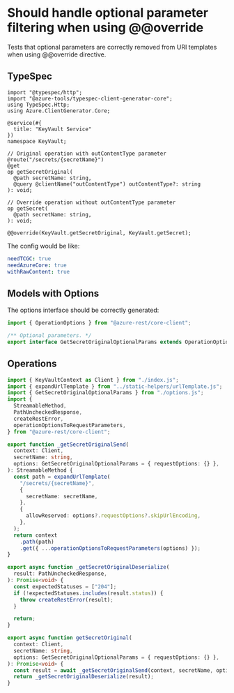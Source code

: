 # Should handle optional parameter filtering when using @@override

Tests that optional parameters are correctly removed from URI templates when using @@override directive.

## TypeSpec

```tsp
import "@typespec/http";
import "@azure-tools/typespec-client-generator-core";
using TypeSpec.Http;
using Azure.ClientGenerator.Core;

@service(#{
  title: "KeyVault Service"
})
namespace KeyVault;

// Original operation with outContentType parameter
@route("/secrets/{secretName}")
@get
op getSecretOriginal(
  @path secretName: string,
  @query @clientName("outContentType") outContentType?: string
): void;

// Override operation without outContentType parameter
op getSecret(
  @path secretName: string,
): void;

@@override(KeyVault.getSecretOriginal, KeyVault.getSecret);
```

The config would be like:

```yaml
needTCGC: true
needAzureCore: true
withRawContent: true
```

## Models with Options

The options interface should be correctly generated:

```ts models:withOptions
import { OperationOptions } from "@azure-rest/core-client";

/** Optional parameters. */
export interface GetSecretOriginalOptionalParams extends OperationOptions {}
```

## Operations

```ts operations
import { KeyVaultContext as Client } from "./index.js";
import { expandUrlTemplate } from "../static-helpers/urlTemplate.js";
import { GetSecretOriginalOptionalParams } from "./options.js";
import {
  StreamableMethod,
  PathUncheckedResponse,
  createRestError,
  operationOptionsToRequestParameters,
} from "@azure-rest/core-client";

export function _getSecretOriginalSend(
  context: Client,
  secretName: string,
  options: GetSecretOriginalOptionalParams = { requestOptions: {} },
): StreamableMethod {
  const path = expandUrlTemplate(
    "/secrets/{secretName}",
    {
      secretName: secretName,
    },
    {
      allowReserved: options?.requestOptions?.skipUrlEncoding,
    },
  );
  return context
    .path(path)
    .get({ ...operationOptionsToRequestParameters(options) });
}

export async function _getSecretOriginalDeserialize(
  result: PathUncheckedResponse,
): Promise<void> {
  const expectedStatuses = ["204"];
  if (!expectedStatuses.includes(result.status)) {
    throw createRestError(result);
  }

  return;
}

export async function getSecretOriginal(
  context: Client,
  secretName: string,
  options: GetSecretOriginalOptionalParams = { requestOptions: {} },
): Promise<void> {
  const result = await _getSecretOriginalSend(context, secretName, options);
  return _getSecretOriginalDeserialize(result);
}
```
